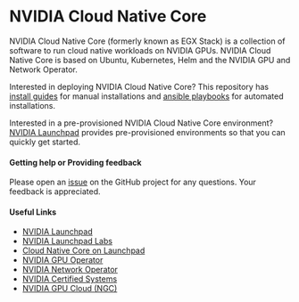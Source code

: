 # NVIDIA Cloud Native Core 

NVIDIA Cloud Native Core (formerly known as EGX Stack) is a collection of software to run cloud native workloads on NVIDIA GPUs. NVIDIA Cloud Native Core is based on Ubuntu, Kubernetes, Helm and the NVIDIA GPU and Network Operator.

Interested in deploying NVIDIA Cloud Native Core? This repository has [install guides](https://github.com/NVIDIA/cloud-native-core/tree/master/install-guides) for manual installations and [ansible playbooks](https://github.com/NVIDIA/cloud-native-core/tree/master/playbooks) for automated installations.

Interested in a pre-provisioned NVIDIA Cloud Native Core environment? [NVIDIA Launchpad](https://www.nvidia.com/en-us/data-center/launchpad/) provides pre-provisioned environments so that you can quickly get started.

#### Getting help or Providing feedback

Please open an [issue](https://github.com/NVIDIA/cloud-native-core/issues) on the GitHub project for any questions. Your feedback is appreciated.

#### Useful Links
- [NVIDIA Launchpad](https://www.nvidia.com/en-us/data-center/launchpad/)
- [NVIDIA Launchpad Labs](https://docs.nvidia.com/launchpad/index.html)
- [Cloud Native Core on Launchpad](https://docs.nvidia.com/LaunchPad/developer-labs/overview.html)
- [NVIDIA GPU Operator](https://docs.nvidia.com/datacenter/cloud-native/gpu-operator/overview.html)
- [NVIDIA Network Operator](https://docs.nvidia.com/networking/display/COKAN10/Network+Operator)
- [NVIDIA Certified Systems](https://www.nvidia.com/en-us/data-center/products/certified-systems/)
- [NVIDIA GPU Cloud (NGC)](https://catalog.ngc.nvidia.com/)
